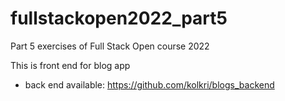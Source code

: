 # fullstackopen2022_part5
Part 5 exercises of Full Stack Open course 2022

This is front end for blog app

- back end available: https://github.com/kolkri/blogs_backend